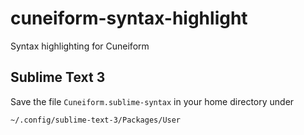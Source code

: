 # cuneiform-syntax-highlight
Syntax highlighting for Cuneiform

## Sublime Text 3

Save the file `Cuneiform.sublime-syntax` in your home directory under

    ~/.config/sublime-text-3/Packages/User
